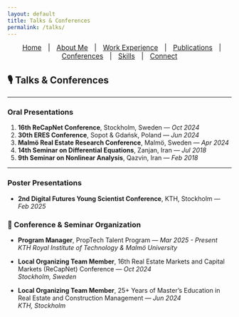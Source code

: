 ```yaml
---
layout: default
title: Talks & Conferences
permalink: /talks/
---
```


<nav style="text-align:center; font-size: 1.1em; margin-bottom: 20px;">
  <a href="/" style="margin: 0 10px;">Home</a> |
  <a href="/about" style="margin: 0 10px;">About Me</a> |
  <a href="/work" style="margin: 0 10px;">Work Experience</a> |
  <a href="/publications" style="margin: 0 10px;">Publications</a> |
  <a href="/talks" style="margin: 0 10px;">Conferences</a> |
  <a href="/skills" style="margin: 0 10px;">Skills</a> |
  <a href="/contact" style="margin: 0 10px;">Connect</a>
</nav>

## 🎙️ Talks & Conferences

---

###  Oral Presentations
1. **16th ReCapNet Conference**, Stockholm, Sweden — *Oct 2024*  
2. **30th ERES Conference**, Sopot & Gdańsk, Poland — *Jun 2024*  
3. **Malmö Real Estate Research Conference**, Malmö, Sweden — *Apr 2024*  
4. **14th Seminar on Differential Equations**, Zanjan, Iran — *Jul 2018*  
5. **9th Seminar on Nonlinear Analysis**, Qazvin, Iran — *Feb 2018*  

---

###  Poster Presentations
- **2nd Digital Futures Young Scientist Conference**, KTH, Stockholm — *Feb 2025*

### 🎯 Conference & Seminar Organization

- **Program Manager**, PropTech Talent Program — *Mar 2025 - Present*  
  *KTH Royal Institute of Technology & Malmö University*

- **Local Organizing Team Member**, 16th Real Estate Markets and Capital Markets (ReCapNet) Conference — *Oct 2024*  
  *Stockholm, Sweden*

- **Local Organizing Team Member**, 25+ Years of Master’s Education in Real Estate and Construction Management — *Jun 2024*  
  *KTH, Stockholm*

